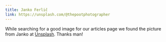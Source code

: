 ```yaml
---
title: Janko Ferlič
link: https://unsplash.com/@thepootphotographer
---
```

While searching for a good image for our articles page we found the picture from Janko at <a href="https://unsplash.com" target="_blank">Unsplash</a>. Thanks man!